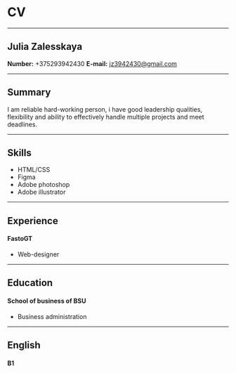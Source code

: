 # CV
---
## Julia Zalesskaya
__Number:__ +375293942430
__E-mail:__ jz3942430@gmail.com
***
## Summary
I am reliable hard-working person, i have good leadership qualities, flexibility and ability to effectively handle multiple projects and meet deadlines.
***
## Skills
* HTML/CSS
* Figma
* Adobe photoshop
* Adobe illustrator
***
## Experience
#### FastoGT
* Web-designer
***
## Education
#### School of business of BSU
* Business administration
***
## English
#### B1
